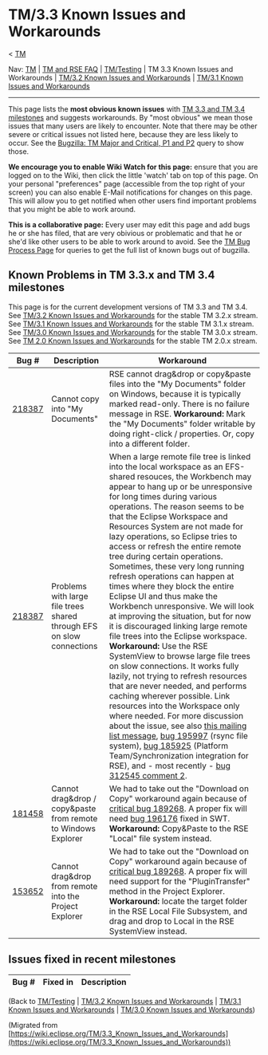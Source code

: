 

TM/3.3 Known Issues and Workarounds
===================================

< [TM](./TM "TM")

Nav: [TM](./TM "TM") | [TM and RSE FAQ](./TM_and_RSE_FAQ "TM and RSE FAQ") | [TM/Testing](./Testing "TM/Testing") | TM 3.3 Known Issues and Workarounds | [TM/3.2 Known Issues and Workarounds](./3.2_Known_Issues_and_Workarounds "TM/3.2 Known Issues and Workarounds") | [TM/3.1 Known Issues and Workarounds](./3.1_Known_Issues_and_Workarounds "TM/3.1 Known Issues and Workarounds")

* * *

This page lists the **most obvious known issues** with [TM 3.3 and TM 3.4 milestones](http://download.eclipse.org/tm/downloads/) and suggests workarounds. By "most obvious" we mean those issues that many users are likely to encounter. Note that there may be other severe or critical issues not listed here, because they are less likely to occur. See the [Bugzilla: TM Major and Critical, P1 and P2](https://bugs.eclipse.org/bugs/buglist.cgi?query_format=advanced&product=Target+Management&bug_status=UNCONFIRMED&bug_status=NEW&bug_status=ASSIGNED&bug_status=REOPENED&cmdtype=doit&field0-0-0=priority&type0-0-0=regexp&value0-0-0=P%5B12%5D&field0-0-1=bug_severity&type0-0-1=regexp&value0-0-1=blocker%7Ccritical%7Cmajor) query to show those.

**We encourage you to enable Wiki Watch for this page:** ensure that you are logged on to the Wiki, then click the little 'watch' tab on top of this page. On your personal "preferences" page (accessible from the top right of your screen) you can also enable E-Mail notifications for changes on this page. This will allow you to get notified when other users find important problems that you might be able to work around.

**This is a collaborative page:** Every user may edit this page and add bugs he or she has filed, that are very obivious or problematic and that he or she'd like other users to be able to work around to avoid. See the [TM Bug Process Page](https://www.eclipse.org/tm/development/bug_process.php) for queries to get the full list of known bugs out of bugzilla.  

Known Problems in TM 3.3.x and TM 3.4 milestones
------------------------------------------------

This page is for the current development versions of TM 3.3 and TM 3.4. See [TM/3.2 Known Issues and Workarounds](./3.2_Known_Issues_and_Workarounds "TM/3.2 Known Issues and Workarounds") for the stable TM 3.2.x stream. See [TM/3.1 Known Issues and Workarounds](./3.1_Known_Issues_and_Workarounds "TM/3.1 Known Issues and Workarounds") for the stable TM 3.1.x stream. See [TM/3.0 Known Issues and Workarounds](./3.0_Known_Issues_and_Workarounds "TM/3.0 Known Issues and Workarounds") for the stable TM 3.0.x stream. See [TM 2.0 Known Issues and Workarounds](./TM_2.0_Known_Issues_and_Workarounds "TM 2.0 Known Issues and Workarounds") for the stable TM 2.0.x stream.

| **Bug #** | **Description** | **Workaround** |
| --- | --- | --- |
| [218387](https://bugs.eclipse.org/bugs/show_bug.cgi?id=228743) | Cannot copy into "My Documents" | RSE cannot drag&drop or copy&paste files into the "My Documents" folder on Windows, because it is typically marked read-only. There is no failure message in RSE.    **Workaround:** Mark the "My Documents" folder writable by doing right-click / properties. Or, copy into a different folder.   |
| [218387](https://bugs.eclipse.org/bugs/show_bug.cgi?id=218387) | Problems with large file trees shared through EFS on slow connections | When a large remote file tree is linked into the local workspace as an EFS-shared resouces, the Workbench may appear to hang up or be unresponsive for long times during various operations. The reason seems to be that the Eclipse Workspace and Resources System are not made for lazy operations, so Eclipse tries to access or refresh the entire remote tree during certain operations. Sometimes, these very long running refresh operations can happen at times where they block the entire Eclipse UI and thus make the Workbench unresponsive.    We will look at improving the situation, but for now it is discouraged linking large remote file trees into the Eclipse workspace.   **Workaround:** Use the RSE SystemView to browse large file trees on slow connections. It works fully lazily, not trying to refresh resources that are never needed, and performs caching wherever possible. Link resources into the Workspace only where needed.   For more discussion about the issue, see also [this mailing list message](http://dev.eclipse.org/mhonarc/lists/dsdp-tm-dev/msg01699.html), [bug 195997](https://bugs.eclipse.org/bugs/show_bug.cgi?id=195997) (rsync file system), [bug 185925](https://bugs.eclipse.org/bugs/show_bug.cgi?id=185925) (Platform Team/Synchronization integration for RSE), and - most recently - [bug 312545 comment 2](https://bugs.eclipse.org/bugs/show_bug.cgi?id=312545#c2).   |
| [181458](https://bugs.eclipse.org/bugs/show_bug.cgi?id=181458) | Cannot drag&drop / copy&paste from remote to Windows Explorer | We had to take out the "Download on Copy" workaround again because of [critical bug 189268](https://bugs.eclipse.org/bugs/show_bug.cgi?id=189268). A proper fix will need [bug 196176](https://bugs.eclipse.org/bugs/show_bug.cgi?id=196176) fixed in SWT. **Workaround:** Copy&Paste to the RSE "Local" file system instead. |
| [153652](https://bugs.eclipse.org/bugs/show_bug.cgi?id=153652) | Cannot drag&drop from remote into the Project Explorer | We had to take out the "Download on Copy" workaround again because of [critical bug 189268](https://bugs.eclipse.org/bugs/show_bug.cgi?id=189268). A proper fix will need support for the "PluginTransfer" method in the Project Explorer. **Workaround:** locate the target folder in the RSE Local File Subsystem, and drag and drop to Local in the RSE SystemView instead. |

Issues fixed in recent milestones
---------------------------------

| **Bug #** | **Fixed in** | **Description** |
| --- | --- | --- |

  
(Back to [TM/Testing](./Testing "TM/Testing") | [TM/3.2 Known Issues and Workarounds](./3.2_Known_Issues_and_Workarounds "TM/3.2 Known Issues and Workarounds") | [TM/3.1 Known Issues and Workarounds](./3.1_Known_Issues_and_Workarounds "TM/3.1 Known Issues and Workarounds") | [TM/3.0 Known Issues and Workarounds](./3.0_Known_Issues_and_Workarounds "TM/3.0 Known Issues and Workarounds"))


(Migrated from [https://wiki.eclipse.org/TM/3.3_Known_Issues_and_Workarounds](https://wiki.eclipse.org/TM/3.3_Known_Issues_and_Workarounds))